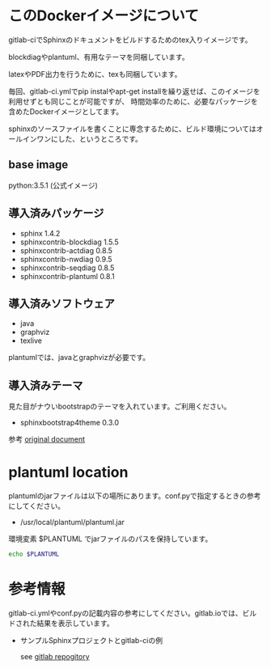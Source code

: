 # このDockerイメージについて

gitlab-ciでSphinxのドキュメントをビルドするためのtex入りイメージです。

blockdiagやplantuml、有用なテーマを同梱しています。

latexやPDF出力を行うために、texも同梱しています。

毎回、gitlab-ci.ymlでpip instalやapt-get installを繰り返せば、このイメージを利用せずとも同じことが可能ですが、
時間効率のために、必要なパッケージを含めたDockerイメージとしてます。

sphinxのソースファイルを書くことに専念するために、ビルド環境についてはオールインワンにした、というところです。


## base image

python:3.5.1 (公式イメージ)

## 導入済みパッケージ

- sphinx 1.4.2
- sphinxcontrib-blockdiag 1.5.5
- sphinxcontrib-actdiag 0.8.5
- sphinxcontrib-nwdiag 0.9.5
- sphinxcontrib-seqdiag 0.8.5
- sphinxcontrib-plantuml 0.8.1

## 導入済みソフトウェア

- java
- graphviz
- texlive

plantumlでは、javaとgraphvizが必要です。

## 導入済みテーマ

見た目がナウいbootstrapのテーマを入れています。ご利用ください。

- sphinxbootstrap4theme 0.3.0

参考 [original document](https://github.com/myyasuda/sphinxbootstrap4theme)

# plantuml location

plantumlのjarファイルは以下の場所にあります。conf.pyで指定するときの参考にしてください。

- /usr/local/plantuml/plantuml.jar

環境変素 $PLANTUML でjarファイルのパスを保持しています。

```sh
echo $PLANTUML

```

# 参考情報

gitlab-ci.ymlやconf.pyの記載内容の参考にしてください。gitlab.ioでは、ビルドされた結果を表示しています。

- サンプルSphinxプロジェクトとgitlab-ciの例

  see [gitlab repogitory](https://gitlab.com/tsgkdt/sphinx-plantuml/)
  